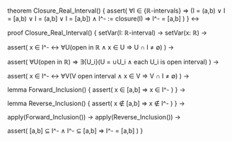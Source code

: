 theorem Closure_Real_Interval() {
  assert(
    ∀I ∈ {ℝ-intervals} ⇒
    (I = (a,b) ∨ I = [a,b) ∨ I = (a,b] ∨ I = [a,b]) ∧
    I^- := closure(I) ⇒
    I^- = [a,b]
  )
} ↔

proof Closure_Real_Interval() {
  setVar(I: ℝ-interval) →
  setVar(x: ℝ) →
  
  assert(
    x ∈ I^- ↔ ∀U(open in ℝ ∧ x ∈ U ⇒ U ∩ I ≠ ∅)
  ) →
  
  assert(
    ∀U(open in ℝ) ⇒ ∃{U_i}(U = ∪U_i ∧ each U_i is open interval)
  ) →
  
  assert(
    x ∈ I^- ↔ ∀V(V open interval ∧ x ∈ V ⇒ V ∩ I ≠ ∅)
  ) →
  
  lemma Forward_Inclusion() {
    assert(
      x ∈ [a,b] ⇒ x ∈ I^-
    )
  } →
  
  lemma Reverse_Inclusion() {
    assert(
      x ∉ [a,b] ⇒ x ∉ I^-
    )
  } →
  
  apply(Forward_Inclusion()) →
  apply(Reverse_Inclusion()) →
  
  assert(
    [a,b] ⊆ I^- ∧ I^- ⊆ [a,b] ⇒ I^- = [a,b]
  )
}